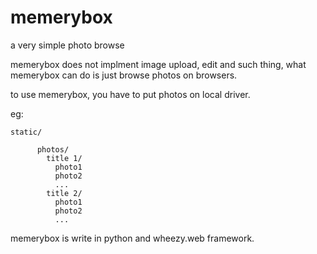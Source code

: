 # memerybox
a very simple photo browse

memerybox does not implment image upload, edit and such thing,  what memerybox can do is just browse photos on browsers.

to use memerybox, you have to put photos on local driver.

eg:

    static/
    
          photos/
            title 1/
              photo1
              photo2
              ...
            title 2/
              photo1
              photo2
              ...

memerybox is write in python and wheezy.web framework.
